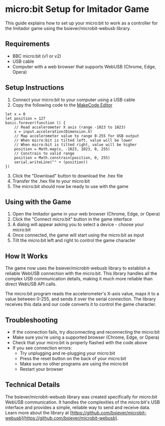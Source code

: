 # micro:bit Setup for Imitador Game

This guide explains how to set up your micro:bit to work as a controller for the Imitador game using the bsiever/microbit-webusb library.

## Requirements

- BBC micro:bit (v1 or v2)
- USB cable
- Computer with a web browser that supports WebUSB (Chrome, Edge, Opera)

## Setup Instructions

1. Connect your micro:bit to your computer using a USB cable
2. Copy the following code to the [MakeCode Editor](https://makecode.microbit.org/)

```blocks
let x = 0
let position = 127
basic.forever(function () {
    // Read accelerometer X axis (range -1023 to 1023)
    x = input.acceleration(Dimension.X)
    // Map accelerometer value to range 0-255 for USB output
    // When micro:bit is tilted left, value will be lower
    // When micro:bit is tilted right, value will be higher
    position = Math.map(x, -1023, 1023, 0, 255)
    // Constrain to valid range
    position = Math.constrain(position, 0, 255)
    serial.writeLine("" + (position))
})
```

3. Click the "Download" button to download the .hex file
4. Transfer the .hex file to your micro:bit
5. The micro:bit should now be ready to use with the game

## Using with the Game

1. Open the Imitador game in your web browser (Chrome, Edge, or Opera)
2. Click the "Connect micro:bit" button in the game interface
3. A dialog will appear asking you to select a device - choose your micro:bit
4. Once connected, the game will start using the micro:bit as input
5. Tilt the micro:bit left and right to control the game character

## How It Works

The game now uses the bsiever/microbit-webusb library to establish a reliable WebUSB connection with the micro:bit. This library handles all the complex USB communication details, making it much more reliable than direct WebUSB API calls.

The micro:bit program reads the accelerometer's X-axis value, maps it to a value between 0-255, and sends it over the serial connection. The library receives this data and our code converts it to control the game character.

## Troubleshooting

- If the connection fails, try disconnecting and reconnecting the micro:bit
- Make sure you're using a supported browser (Chrome, Edge, or Opera)
- Check that your micro:bit is properly flashed with the code above
- If you see connection errors:
  - Try unplugging and re-plugging your micro:bit
  - Press the reset button on the back of your micro:bit
  - Make sure no other programs are using the micro:bit
  - Restart your browser

## Technical Details

The bsiever/microbit-webusb library was created specifically for micro:bit WebUSB communication. It handles the complexities of the micro:bit's USB interface and provides a simple, reliable way to send and receive data. Learn more about the library at [https://github.com/bsiever/microbit-webusb](https://github.com/bsiever/microbit-webusb).
